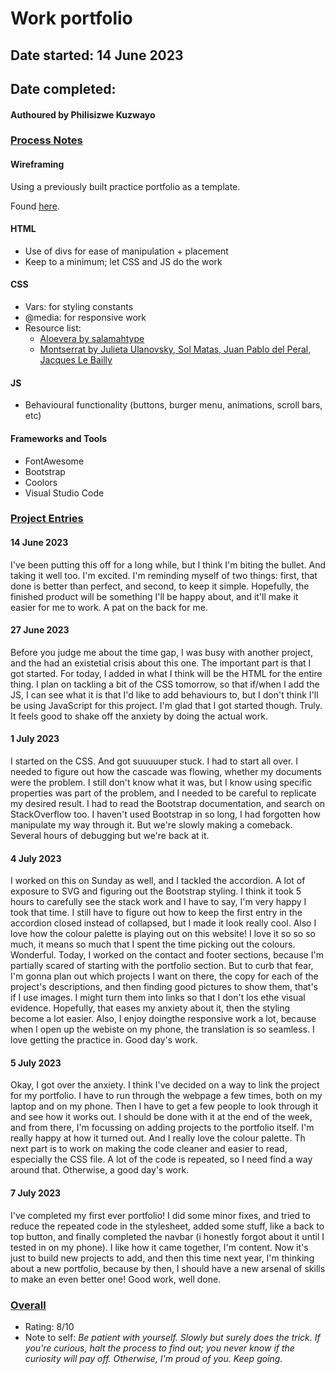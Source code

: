 # Work portfolio
## Date started: 14 June 2023
## Date completed: 

#### Authoured by Philisizwe Kuzwayo

### <ins>Process Notes</ins>
#### Wireframing
Using a previously built practice portfolio as a template.

Found [here](https://github.com/PKuzi01/sc-responsive-practice-portfolio).

#### HTML
* Use of divs for ease of manipulation + placement
* Keep to a minimum; let CSS and JS do the work

#### CSS
* Vars: for styling constants
* @media: for responsive work
* Resource list:
    * [Aloevera by salamahtype](https://www.fontspace.com/aloevera-font-f77419)
    * [Montserrat by Julieta Ulanovsky, Sol Matas, Juan Pablo del Peral, Jacques Le Bailly](https://fonts.google.com/specimen/Montserrat?category=Sans+Serif)

#### JS
* Behavioural functionality (buttons, burger menu, animations, scroll bars, etc)

#### Frameworks and Tools
* FontAwesome
* Bootstrap
* Coolors
* Visual Studio Code

### <ins>Project Entries</ins>
#### 14 June 2023
I've been putting this off for a long while, but I think I'm biting the bullet. And taking it well too. I'm excited. I'm reminding myself of two things: first, that done is better than perfect, and second, to keep it simple. Hopefully, the finished product will be something I'll be happy about, and it'll make it easier for me to work. A pat on the back for me.

#### 27 June 2023
Before you judge me about the time gap, I was busy with another project, and the had an existetial crisis about this one. The important part is that I got started. For today, I added in what I think will be the HTML for the entire thing. I plan on tackling a bit of the CSS tomorrow, so that if/when I add the JS, I can see what it is that I'd like to add behaviours to, but I don't think I'll be using JavaScript for this project. I'm glad that I got started though. Truly. It feels good to shake off the anxiety by doing the actual work.

#### 1 July 2023
I started on the CSS. And got suuuuuper stuck. I had to start all over. I needed to figure out how the cascade was flowing, whether my documents were the problem. I still don't know what it was, but I know using specific properties was part of the problem, and I needed to be careful to replicate my desired result. I had to read the Bootstrap documentation, and search on StackOverflow too. I haven't used Bootstrap in so long, I had forgotten how manipulate my way through it. But we're slowly making a comeback. Several hours of debugging but we're back at it.

#### 4 July 2023
I worked on this on Sunday as well, and I tackled the accordion. A lot of exposure to SVG and figuring out the Bootstrap styling. I think it took 5 hours to carefully see the stack work and I have to say, I'm very happy I took that time. I still have to figure out how to keep the first entry in the accordion closed instead of collapsed, but I made it look really cool. Also I love how the colour palette is playing out on this website! I love it so so so much, it means so much that I spent the time picking out the colours. Wonderful. Today, I worked on the contact and footer sections, because I'm partially scared of starting with the portfolio section. But to curb that fear, I'm gonna plan out which projects I want on there, the copy for each of the project's descriptions, and then finding good pictures to show them, that's if I use images. I might turn them into links so that I don't los ethe visual evidence. Hopefully, that eases my anxiety about it, then the styling become a lot easier. Also, I enjoy doingthe responsive work a lot, because when I open up the webiste on my phone, the translation is so seamless. I love getting the practice in. Good day's work.

#### 5 July 2023
Okay, I got over the anxiety. I think I've decided on a way to link the project for my portfolio. I have to run through the webpage a few times, both on my laptop and on my phone. Then I have to get a few people to look through it and see how it works out. I should be done with it at the end of the week, and from there, I'm focussing on adding projects to the portfolio itself. I'm really happy at how it turned out. And I really love the colour palette. Th next part is to work on making the code cleaner and easier to read, especially the CSS file. A lot of the code is repeated, so I need find a way around that. Otherwise, a good day's work.

#### 7 July 2023
I've completed my first ever portfolio! I did some minor fixes, and tried to reduce the repeated code in the stylesheet, added some stuff, like a back to top button, and finally completed the navbar (i honestly forgot about it until I tested in on my phone). I like how it came together, I'm content. Now it's just to build new projects to add, and then this time next year, I'm thinking about a new portfolio, because by then, I should have a new arsenal of skills to make an even better one! Good work, well done.

### <ins>Overall</ins>
* Rating: 8/10
* Note to self: _Be patient with yourself. Slowly but surely does the trick. If you're curious, halt the process to find out; you never know if the curiosity will pay off. Otherwise, I'm proud of you. Keep going._
